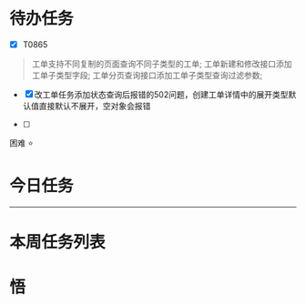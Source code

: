 # 待办任务
- [x] T0865 
>工单支持不同复制的页面查询不同子类型的工单;
>工单新建和修改接口添加工单子类型字段;
>工单分页查询接口添加工单子类型查询过滤参数;

- [x] 改工单任务添加状态查询后报错的502问题，创建工单详情中的展开类型默认值直接默认不展开，空对象会报错

- [ ] 




困难
⭐

# 今日任务




------
# 本周任务列表



# 悟
